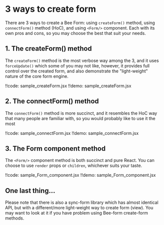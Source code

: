 # 3 ways to create form

There are 3 ways to create a Bee Form: using `createForm()` method, using `connectForm()` method (HoC), and using `<Form/>` component. Each with its own pros and cons, so you may choose the best that suit your needs.

## 1. The createForm() method

The `createForm()` method is the most verbose way among the 3, and it uses `forceUpdate()` which some of you may not like, however, it provides full control over the created form, and also demonstrate the "light-weight" nature of the core form engine.

!!code: sample_createForm.jsx
!!demo: sample_createForm.jsx

## 2. The connectForm() method

The `connectForm()` method is more succinct, and it resembles the HoC way that many people are familiar with, so you would probably like to use it the most 

!!code: sample_connectForm.jsx
!!demo: sample_connectForm.jsx

## 3. The Form component method

The `<Form/>` component method is both succinct and pure React. You can choose to use `render` props or `children`, whichever suits your taste.

!!code: sample_Form_component.jsx
!!demo: sample_Form_component.jsx

## One last thing...

Please note that there is also a sync-form library which has almost identical API, but with a different/more light-weight way to create form (view). You may want to look at it if you have problem using Bee-form create-form methods.